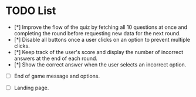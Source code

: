 # TODO List

- [*] Improve the flow of the quiz by fetching all 10 questions at once and completing the round before requesting new data for the next round.
- [*] Disable all buttons once a user clicks on an option to prevent multiple clicks.
- [*] Keep track of the user's score and display the number of incorrect answers at the end of each round.
- [*] Show the correct answer when the user selects an incorrect option.
- [ ] End of game message and options.
- [ ] Landing page.

